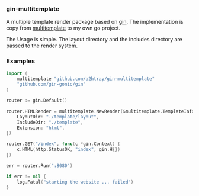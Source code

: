 ### gin-multitemplate

A multiple template render package based on [gin](https://github.com/gin-gonic/gin). The
implementation is copy from [multitemplate](https://github.com/gin-contrib/multitemplate) to
my own go project.

The Usage is simple. The layout directory and the includes directory are passed to
the render system.

### Examples

```go
import (
    multitemplate "github.com/a2htray/gin-multitemplate"
    "github.com/gin-gonic/gin"
)

router := gin.Default()

router.HTMLRender = multitemplate.NewRender(&multitemplate.TemplateInfo{
    LayoutDir: "./template/layout",
    IncludeDir: "./template",
    Extension: "html",
})

router.GET("/index", func(c *gin.Context) {
    c.HTML(http.StatusOK, "index", gin.H{})
})

err = router.Run(":8080")

if err != nil {
    log.Fatal("starting the website ... failed")
}
```